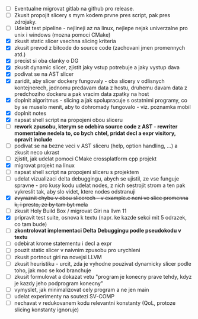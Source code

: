 - [ ] Eventualne migrovat gitlab na github pro release.
- [ ] Zkusit propojit slicery s mym kodem prvne pres script, pak pres zdrojaky.
- [ ] Udelat test pipeline - nejlineji az na linux, nejlepe nejak univerzalne pro unix i windows (mozna pomoci CMake)
- [x] zkusit static slicer vsechna slicing kriteria
- [x] zkusit prevod z bitcode do source code (zachovani jmen promennych atd.)
- [x] precist si oba clanky o DG
- [x] zkusit dynamic slicer, zjistit jaky vstup potrebuje a jaky vystup dava
- [x] podivat se na AST slicer
- [x] zaridit, aby slicer dockery fungovaly - oba slicery v odlisnych kontejnerech, jednomu predavam data z hostu, druhemu davam data z predchoziho dockeru a pak vracim data zpatky na host
- [x] doplnit algoritmus - slicing a jak spolupracuje s ostatnimi programy, co by se muselo menit, aby to dohromady fungovalo - viz. poznamka mobil
- [x] doplnit notes
- [x] napsat shell script na propojeni obou sliceru
- [ ] **rework zpusobu, kterym se odebira source code z AST - rewriter momentalne nedela to, co bych chtel, pridat decl a expr visitory, opravit include**
- [ ] podivat se na bezne veci v AST sliceru (help, option handling, ...) a zkusit neco ukrast
- [ ] zjistit, jak udelat pomoci CMake crossplatform cpp projekt
- [x] migrovat projekt na linux
- [ ] napsat shell script na propojeni sliceru s projektem
- [ ] udelat vizualizaci delta debuggingu, abych se ujistil, ze vse funguje spravne - pro kusy kodu udelat nodes, z nich sestrojit strom a ten pak vykreslit tak, aby slo videt, ktere nodes odstranuji
- [x] ~~zvyraznit chybu v obou slicerech - v example.c neni ve slice promenna k, i presto, ze by tam byt mela~~
- [ ] zkusit Holy Build Box / migrovat Giri na llvm 11
- [x] pripravit test suite, osnova k textu (napr. ke kazde sekci mit 5 odrazek, co tam bude)
- [ ] **zkontrolovat implementaci Delta Debuggingu podle pseudokodu v textu**
- [ ] odebirat krome statementu i decl a expr
- [ ] pouzit static slicer v naivnim zpusobu pro urychleni
- [ ] zkusit portnout giri na novejsi LLVM
- [ ] zkusit heuristiku - urcit, zda je vyhodne pouzivat dynamicky slicer podle toho, jak moc se kod branchuje
- [ ] zkusit formulovat a dokazat vetu "program je konecny prave tehdy, kdyz je kazdy jeho podprogram konecny"
- [ ] vymyslet, jak minimalizovat cely program a ne jen main
- [ ] udelat experimenty na soutezi SV-COMP
- [ ] nechavat v redukovanem kodu relevantni konstanty (QoL, protoze slicing konstanty ignoruje)
